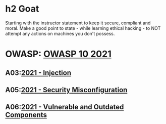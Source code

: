 # h2 Goat
Starting with the instructor statement to keep it secure, compliant and moral. Make a good point to state - while learning ethical hacking - to NOT attempt any actions on machines you don't possess.
# OWASP: [OWASP 10 2021](https://owasp.org/Top10/)

## A03:[2021 - Injection](https://owasp.org/Top10/A03_2021-Injection/)

## A05:[2021 - Security Misconfiguration](https://owasp.org/Top10/A05_2021-Security_Misconfiguration/)


## A06:[2021 - Vulnerable and Outdated Components](https://owasp.org/Top10/A06_2021-Vulnerable_and_Outdated_Components/)
